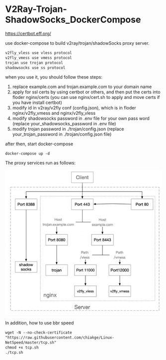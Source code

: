# V2Ray-Trojan-ShadowSocks_DockerCompose
https://certbot.eff.org/

use docker-compose to build v2ray/trojan/shadowSocks proxy server.

    v2fly_vless use vless protocol
    v2fly_vmess use vmess protocol
    trojan use trojan protocol
    shadowsocks use ss protocol

when you use it, you should follow these steps:

1. replace example.com and trojan.example.com to your domain name
2. apply for ssl certs by using certbot or others, and then put the certs into floder nginx/certs 
   (you can use nginx/cert.sh to apply and move certs if you have install certbot)
3. modify id in v2ray/v2fly conf (config.json), which is in floder nginx/v2fly_vmess and nginx/v2fly_vless
4. modify shadowsocks password in .env file for your own pass word (replace your_shadowsocks_password in .env file)
5. modify trojan password in ./trojan/config.json (replace your_trojan_password in ./trojan/config.json file)

after then, start docker-compose
    
    docker-compose up -d

The proxy services run as follows:

![img.png](img.png)


In addition, how to use bbr speed
    
    wget -N --no-check-certificate "https://raw.githubusercontent.com/chiakge/Linux-NetSpeed/master/tcp.sh"
    chmod +x tcp.sh
    ./tcp.sh
